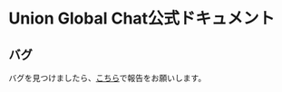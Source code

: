 # Union Global Chat公式ドキュメント

## バグ

バグを見つけましたら、[こちら](https://github.com/Union-Global-Chat/union-global-chat-server)で報告をお願いします。

